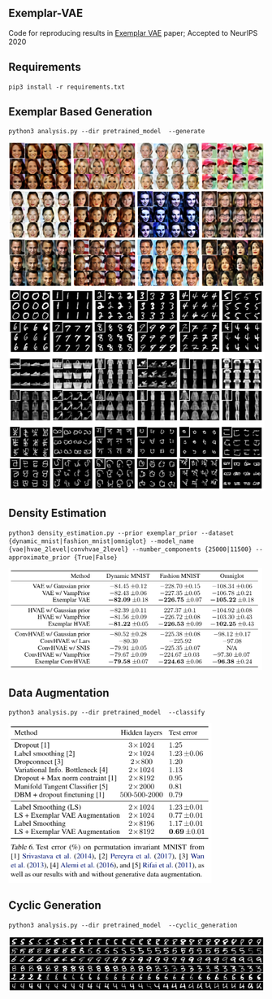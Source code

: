 ## Exemplar-VAE
Code for reproducing results in [Exemplar VAE](https://arxiv.org/abs/2004.04795) paper; Accepted to NeurIPS 2020

## Requirements
```
pip3 install -r requirements.txt
```

## Exemplar Based Generation
```
python3 analysis.py --dir pretrained_model  --generate
```
<img src="images/celebA_exemplar_generation.png" width="600"/>
<img src="images/exemplar_generation.png" width="600"/>


## Density Estimation 
```
python3 density_estimation.py --prior exemplar_prior --dataset {dynamic_mnist|fashion_mnist|omniglot} --model_name {vae|hvae_2level|convhvae_2level} --number_components {25000|11500} --approximate_prior {True|False} 
```
<img src="images/density_estimation.png" width="500"/>


## Data Augmentation
```
python3 analysis.py --dir pretrained_model  --classify
```
<img src="images/data_augmentation.png" width="400"/>


## Cyclic Generation
```
python3 analysis.py --dir pretrained_model  --cyclic_generation
```
<img src="images/cyclic_generation.png" width="600"/>

